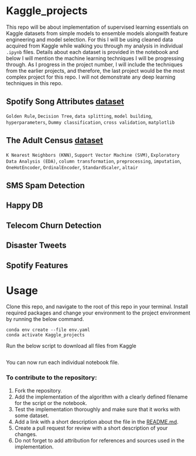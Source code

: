 # Kaggle_projects
This repo will be about implementation of supervised learning essentials on Kaggle datasets from simple models to ensemble models alongwith feature engineering and model selection. For this I will be using cleaned data acquired from Kaggle while walking you through my analysis in individual `.ipynb` files. Details about each dataset is provided in the notebook and below I will mention the machine learning techniques I will be progressing through. As I progress in the project number, I will include the techniques from the earlier projects, and therefore, the last project would be the most complex project for this repo. I will not demonstrate any deep learning techniques in this repo. 


## Spotify Song Attributes [dataset](https://www.kaggle.com/geomack/spotifyclassification/home)
`Golden Rule`, `Decision Tree`, `data splitting`, `model building`, `hyperparameters`, `Dummy classification`, `cross validation`, `matplotlib`

## The Adult Census [dataset](https://www.kaggle.com/uciml/adult-census-income#)
`K Nearest Neighbors (KNN)`, `Support Vector Machine (SVM)`, `Exploratory Data Analysis (EDA)`, `column transformation`, `preprocessing`, `imputation`, `OneHotEncoder`, `OrdinalEncoder`, `StandardScaler`, `altair`

## SMS Spam Detection


## Happy DB


## Telecom Churn Detection


## Disaster Tweets


## Spotify Features


# Usage
Clone this repo, and navigate to the root of this repo in your terminal. Install required packages and change your environment to the project environment by running the below command.
```
conda env create --file env.yaml
conda activate Kaggle_projects
```

Run the below script to download all files from Kaggle
```

```
You can now run each individual notebook file.


### To contribute to the repository:
1. Fork the repository.
2. Add the implementation of the algorithm with a clearly defined filename for the script or the notebook.
3. Test the implementation thoroughly and make sure that it works with some dataset.
4. Add a link with a short description about the file in the [README.md](https://github.com/artanzand/Kaggle_projects/blob/main/README.md).
5. Create a pull request for review with a short description of your changes.
6. Do not forget to add attribution for references and sources used in the implementation.
